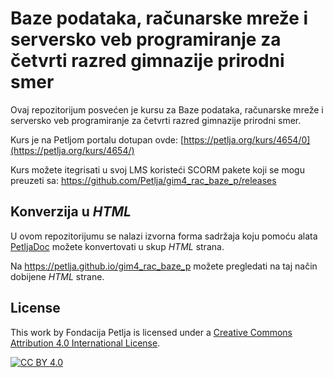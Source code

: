 # Baze podataka, računarske mreže i serversko veb programiranje za četvrti razred gimnazije prirodni smer 

Ovaj repozitorijum posvećen je kursu za Baze podataka, računarske mreže i serversko veb programiranje za četvrti razred gimnazije prirodni smer. 

Kurs je na Petljom portalu dotupan ovde: [https://petlja.org/kurs/4654/0](https://petlja.org/kurs/4654/)

Kurs možete itegrisati u svoj LMS koristeći SCORM pakete koji se mogu preuzeti sa: https://github.com/Petlja/gim4_rac_baze_p/releases

## Konverzija u *HTML*

U ovom repozitorijumu se nalazi izvorna forma sadržaja koju pomoću alata [PetljaDoc](https://github.com/Petlja/PetljaDoc) možete konvertovati u skup *HTML* strana.

Na https://petlja.github.io/gim4_rac_baze_p možete pregledati na taj način dobijene *HTML* strane.

## License

This work by Fondacija Petlja is licensed under a
[Creative Commons Attribution 4.0 International License][cc-by].

[![CC BY 4.0][cc-by-image]][cc-by]

[cc-by]: http://creativecommons.org/licenses/by/4.0/
[cc-by-image]: https://i.creativecommons.org/l/by/4.0/88x31.png

